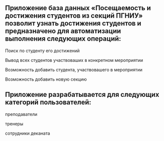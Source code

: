 
Приложение база данных «Посещаемость и достижения студентов из секций ПГНИУ» позволит узнать достижения студентов и предназначено для автоматизации выполнения следующих операций:
--------------------------------

Поиск по студенту его достижений 

Вывод всех студентов участвоваших в конкретном мероприятии

Возможность добавить студента, участвовашего в мероприятии

Возможность добавить новую секцию

Приложение разрабатывается для следующих категорий пользователей:
-------
преподаватели

тренеры

сотрудники деканата



